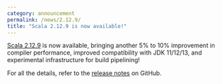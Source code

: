 ```yaml
---
category: announcement
permalink: /news/2.12.9/
title: "Scala 2.12.9 is now available!"
---
```

[Scala 2.12.9](https://github.com/scala/scala/releases/tag/v2.12.9) is now available, bringing another 5% to 10% improvement in compiler performance, improved compatibility with JDK 11/12/13, and experimental infrastructure for build pipelining!

For all the details, refer to the [release notes](https://github.com/scala/scala/releases/tag/v2.12.9) on GitHub.
